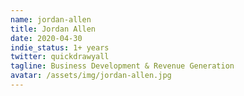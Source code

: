 ```yaml
---
name: jordan-allen
title: Jordan Allen
date: 2020-04-30
indie_status: 1+ years
twitter: quickdrawyall
tagline: Business Development & Revenue Generation
avatar: /assets/img/jordan-allen.jpg
---
```


